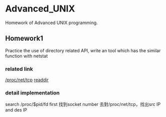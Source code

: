# Advanced_UNIX

Homework of Advanced UNIX programming.

## Homework1
Practice the use of directory related API, write an tool which has the similar function with netstat

### related link
[/proc/net/tcp](https://guanjunjian.github.io/2017/11/09/study-8-proc-net-tcp-analysis/)
[readdir](https://www.itread01.com/content/1510067052.html)


### detail implementation
search /proc/$pid/fd first
找到socket number
去對/proc/net/tcp，找出src IP and des IP